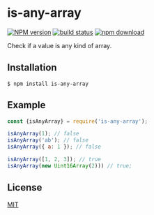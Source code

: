 # is-any-array

[![NPM version][npm-image]][npm-url]
[![build status][build-image]][build-url]
[![npm download][download-image]][download-url]

Check if a value is any kind of array.

## Installation

`$ npm install is-any-array`

## Example

```js
const {isAnyArray} = require('is-any-array');

isAnyArray(1); // false
isAnyArray('ab'); // false
isAnyArray({ a: 1 }); // false

isAnyArray([1, 2, 3]); // true
isAnyArray(new Uint16Array(2))) // true;
```

## License

[MIT](./LICENSE)

[npm-image]: https://img.shields.io/npm/v/is-any-array.svg
[npm-url]: https://www.npmjs.com/package/is-any-array
[build-image]: https://github.com/cheminfo/is-any-array/workflows/Node.js%20CI/badge.svg?branch=master
[build-url]: https://github.com/cheminfo/is-any-array/actions?query=workflow%3A%22Node.js+CI%22
[download-image]: https://img.shields.io/npm/dm/is-any-array.svg
[download-url]: https://www.npmjs.com/package/is-any-array
